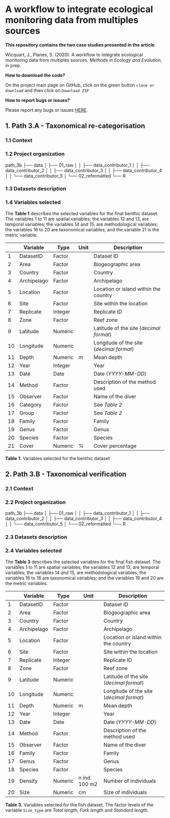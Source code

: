 # **A workflow to integrate ecological monitoring data from multiples sources**



**This repository contains the two case studies presented in the article**:

Wicquart, J., Planes, S. (2020). A workflow to integrate ecological monitoring data from multiples sources. _Methods in Ecology and Evolution_, in prep.

**How to download the code?**

On the project main page on GitHub, click on the green button `clone or download` and then click on `Download ZIP`

**How to report bugs or issues?**

Please report any bugs or issues [HERE](https://github.com/JWicquart/monitoring_workflow/issues).


## 1. Path 3.A - Taxonomical re-categorisation



### 1.1 Context



### 1.2 Project organization

path_3b
├── data
│   ├── 01_raw
│   │   ├── data_contributor_1
│   │   ├── data_contributor_2
│   │   ├── data_contributor_3
│   │   ├── data_contributor_4
│   │   └── data_contributor_5
│   └── 02_reformatted
└── R


### 1.3 Datasets description




### 1.4 Variables selected



The **Table 1** describes the selected variables for the final benthic dataset. The variables 1 to 11 are spatial variables; the variables 12 and 13, are temporal variables; the variables 14 and 15, are methodological variables; the variables 16 to 20 are taxonomical variables; and the variable 21 is the metric variable.



|      | Variable    | Type    | Unit | Description                              |
| ---- | ----------- | ------- | ---- | ---------------------------------------- |
| 1    | DatasetID   | Factor  |      | Dataset ID                               |
| 2    | Area        | Factor  |      | Biogeographic area                       |
| 3    | Country     | Factor  |      | Country                                  |
| 4    | Archipelago | Factor  |      | Archipelago                              |
| 5    | Location    | Factor  |      | Location or island within the country    |
| 6    | Site        | Factor  |      | Site within the location                 |
| 7    | Replicate   | Integer |      | Replicate ID                             |
| 8    | Zone        | Factor  |      | Reef zone                                |
| 9    | Latitude    | Numeric |      | Latitude of the site (*decimal format*)  |
| 10   | Longitude   | Numeric |      | Longitude of the site (*decimal format*) |
| 11   | Depth       | Numeric | m    | Mean depth                               |
| 12   | Year        | Integer |      | Year                                     |
| 13   | Date        | Date    |      | Date (*YYYY-MM-DD*)                      |
| 14   | Method      | Factor  |      | Description of the method used           |
| 15   | Observer    | Factor  |      | Name of the diver                        |
| 16   | Category    | Factor  |      | See *Table 2*                            |
| 17   | Group       | Factor  |      | See *Table 2*                            |
| 18   | Family      | Factor  |      | Family                                   |
| 19   | Genus       | Factor  |      | Genus                                    |
| 20   | Species     | Factor  |      | Species                                  |
| 21   | Cover       | Numeric | %    | Cover percentage                         |



**Table 1.** Variables selected for the benthic dataset



 

## 2. Path 3.B - Taxonomical verification



### 2.1 Context



### 2.2 Project organization

path_3b
├── data
│   ├── 01_raw
│   │   ├── data_contributor_1
│   │   ├── data_contributor_2
│   │   ├── data_contributor_3
│   │   ├── data_contributor_4
│   │   └── data_contributor_5
│   └── 02_reformatted
└── R

### 2.3 Datasets description




### 2.4 Variables selected



The **Table 3** describes the selected variables for the final fish dataset. The variables 1 to 11 are spatial variables; the variables 12 and 13, are temporal variables; the variables 14 and 15, are methodological variables; the variables 16 to 18 are taxonomical variables; and the variables 19 and 20 are the metric variables.



|      | Variable    | Type    | Unit          | Description                              |
| ---- | ----------- | ------- | ------------- | ---------------------------------------- |
| 1    | DatasetID   | Factor  |               | Dataset ID                               |
| 2    | Area        | Factor  |               | Biogeographic area                       |
| 3    | Country     | Factor  |               | Country                                  |
| 4    | Archipelago | Factor  |               | Archipelago                              |
| 5    | Location    | Factor  |               | Location or island within the country    |
| 6    | Site        | Factor  |               | Site within the location                 |
| 7    | Replicate   | Integer |               | Replicate ID                             |
| 8    | Zone        | Factor  |               | Reef zone                                |
| 9    | Latitude    | Numeric |               | Latitude of the site (*decimal format*)  |
| 10   | Longitude   | Numeric |               | Longitude of the site (*decimal format*) |
| 11   | Depth       | Numeric | m             | Mean depth                               |
| 12   | Year        | Integer |               | Year                                     |
| 13   | Date        | Date    |               | Date (*YYYY-MM-DD*)                      |
| 14   | Method      | Factor  |               | Description of the method used           |
| 15   | Observer    | Factor  |               | Name of the diver                        |
| 16   | Family      | Factor  |               | Family                                   |
| 17   | Genus       | Factor  |               | Genus                                    |
| 18   | Species     | Factor  |               | Species                                  |
| 19   | Density     | Numeric | n ind. 100 m2 | Number of individuals                    |
| 20   | Size        | Numeric | cm            | Size of individuals                      |



**Table 3.** Variables selected for the fish dataset. The factor levels of the variable `Size_type` are *Total length*, *Fork length* and *Standard length*.